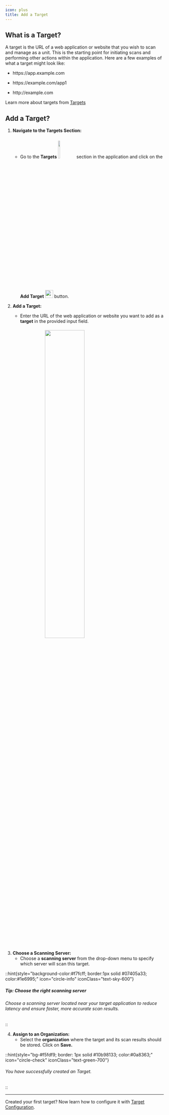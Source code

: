 ```yaml
---
icon: plus
title: Add a Target
---
```



## What is a Target?

A target is the URL of a web application or website that you wish to scan and manage as a unit. This is the starting point for initiating scans and performing other actions within the application. Here are a few examples of what a target might look like:

* <p>https://app.example.com</p>
* <p> https://example.com/app1</p>
* <p>http://example.com</p>

Learn more about targets from [Targets](../getting-started/concepts.md#targets "mention")

## Add a Target?

1.  **Navigate to the Targets Section:**

    * Go to the **Targets** <img src="/image (77).png" alt="" width="12%" data-size="original" style="display:inline; margin-top:10px"> section in the application and click on the **Add Target**  <img src="/image (80).png" alt="" width="25px" data-size="line" style="display:inline; margin-top:5px;">  button.

         
2.  **Add a Target:**

    * Enter the URL of the web application or website you want to add as a **target** in the provided input field.

 <img src="/image (51).png" alt="" width="50%" style="display:block; margin:0px auto; margin-top:20px;">
    

3. **Choose a Scanning Server:**
   * Choose a **scanning server** from the drop-down menu to specify which server will scan this target.

::hint{style="background-color:#f7fcff; border:1px solid #07405a33; color:#1e6995;" icon="circle-info" iconClass="text-sky-600"}
##### **Tip: Choose the right scanning server**

###### Choose a scanning server located near your target application to reduce latency and ensure faster, more accurate scan results.
::

4. **Assign to an Organization:**
   * Select the **organization** where the target and its scan results should be stored. Click on **Save.**

::hint{style="bg-#f5fdf9; border: 1px solid #10b98133; color:#0a8363;" icon="circle-check" iconClass="text-green-700"}
<!-- <icon /> -->
###### You have successfully created an Target.
::

***

Created your first target? Now learn how to configure it with [Target Configuration](target-configuration.md "mention").
